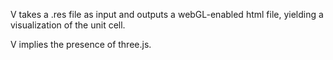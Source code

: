 V takes a .res file as input and outputs a webGL-enabled html file, yielding a visualization of the unit cell.

V implies the presence of three.js.
